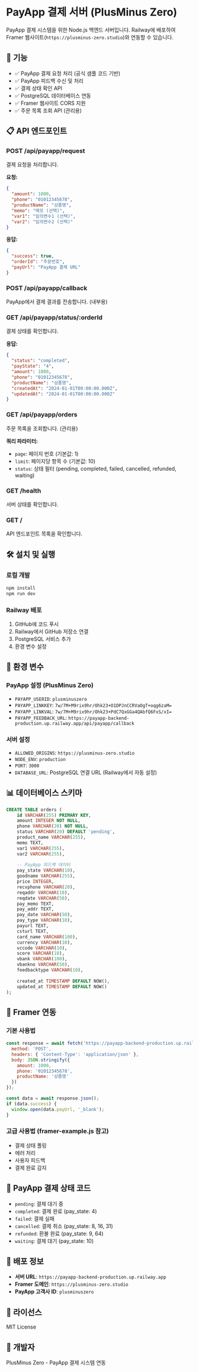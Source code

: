 # PayApp 결제 서버 (PlusMinus Zero)

PayApp 결제 시스템을 위한 Node.js 백엔드 서버입니다. Railway에 배포하여 Framer 웹사이트(`https://plusminus-zero.studio`)와 연동할 수 있습니다.

## 🚀 기능

* ✅ PayApp 결제 요청 처리 (공식 샘플 코드 기반)
* ✅ PayApp 피드백 수신 및 처리
* ✅ 결제 상태 확인 API
* ✅ PostgreSQL 데이터베이스 연동
* ✅ Framer 웹사이트 CORS 지원
* ✅ 주문 목록 조회 API (관리용)

## 📋 API 엔드포인트

### POST /api/payapp/request

결제 요청을 처리합니다.

**요청:**
```json
{
  "amount": 1000,
  "phone": "01012345678",
  "productName": "상품명",
  "memo": "메모 (선택)",
  "var1": "임의변수1 (선택)",
  "var2": "임의변수2 (선택)"
}
```

**응답:**
```json
{
  "success": true,
  "orderId": "주문번호",
  "payUrl": "PayApp 결제 URL"
}
```

### POST /api/payapp/callback

PayApp에서 결제 결과를 전송합니다. (내부용)

### GET /api/payapp/status/:orderId

결제 상태를 확인합니다.

**응답:**
```json
{
  "status": "completed",
  "payState": "4",
  "amount": 1000,
  "phone": "01012345678",
  "productName": "상품명",
  "createdAt": "2024-01-01T00:00:00.000Z",
  "updatedAt": "2024-01-01T00:00:00.000Z"
}
```

### GET /api/payapp/orders

주문 목록을 조회합니다. (관리용)

**쿼리 파라미터:**
* `page`: 페이지 번호 (기본값: 1)
* `limit`: 페이지당 항목 수 (기본값: 10)
* `status`: 상태 필터 (pending, completed, failed, cancelled, refunded, waiting)

### GET /health

서버 상태를 확인합니다.

### GET /

API 엔드포인트 목록을 확인합니다.

## 🛠️ 설치 및 실행

### 로컬 개발

```bash
npm install
npm run dev
```

### Railway 배포

1. GitHub에 코드 푸시
2. Railway에서 GitHub 저장소 연결
3. PostgreSQL 서비스 추가
4. 환경 변수 설정

## 🔧 환경 변수

### PayApp 설정 (PlusMinus Zero)

* `PAYAPP_USERID`: `plusminuszero`
* `PAYAPP_LINKKEY`: `7w/7M+M9rix9hr/Ohk23+O1DPJnCCRVaOgT+oqg6zaM=`
* `PAYAPP_LINKVAL`: `7w/7M+M9rix9hr/Ohk23+PdC7QxGGa4QAbfQ6FxS/xI=`
* `PAYAPP_FEEDBACK_URL`: `https://payapp-backend-production.up.railway.app/api/payapp/callback`

### 서버 설정

* `ALLOWED_ORIGINS`: `https://plusminus-zero.studio`
* `NODE_ENV`: `production`
* `PORT`: `3000`
* `DATABASE_URL`: PostgreSQL 연결 URL (Railway에서 자동 설정)

## 📊 데이터베이스 스키마

```sql
CREATE TABLE orders (
    id VARCHAR(255) PRIMARY KEY,
    amount INTEGER NOT NULL,
    phone VARCHAR(20) NOT NULL,
    status VARCHAR(20) DEFAULT 'pending',
    product_name VARCHAR(255),
    memo TEXT,
    var1 VARCHAR(255),
    var2 VARCHAR(255),
    
    -- PayApp 피드백 데이터
    pay_state VARCHAR(10),
    goodname VARCHAR(255),
    price INTEGER,
    recvphone VARCHAR(20),
    reqaddr VARCHAR(10),
    reqdate VARCHAR(50),
    pay_memo TEXT,
    pay_addr TEXT,
    pay_date VARCHAR(50),
    pay_type VARCHAR(10),
    payurl TEXT,
    csturl TEXT,
    card_name VARCHAR(100),
    currency VARCHAR(10),
    vccode VARCHAR(10),
    score VARCHAR(10),
    vbank VARCHAR(100),
    vbankno VARCHAR(50),
    feedbacktype VARCHAR(10),
    
    created_at TIMESTAMP DEFAULT NOW(),
    updated_at TIMESTAMP DEFAULT NOW()
);
```

## 🔗 Framer 연동

### 기본 사용법

```javascript
const response = await fetch('https://payapp-backend-production.up.railway.app/api/payapp/request', {
  method: 'POST',
  headers: { 'Content-Type': 'application/json' },
  body: JSON.stringify({
    amount: 1000,
    phone: '01012345678',
    productName: '상품명'
  })
});

const data = await response.json();
if (data.success) {
  window.open(data.payUrl, '_blank');
}
```

### 고급 사용법 (framer-example.js 참고)

* 결제 상태 폴링
* 에러 처리
* 사용자 피드백
* 결제 완료 감지

## 🎯 PayApp 결제 상태 코드

* `pending`: 결제 대기 중
* `completed`: 결제 완료 (pay_state: 4)
* `failed`: 결제 실패
* `cancelled`: 결제 취소 (pay_state: 8, 16, 31)
* `refunded`: 환불 완료 (pay_state: 9, 64)
* `waiting`: 결제 대기 (pay_state: 10)

## 🚀 배포 정보

* **서버 URL**: `https://payapp-backend-production.up.railway.app`
* **Framer 도메인**: `https://plusminus-zero.studio`
* **PayApp 고객사 ID**: `plusminuszero`

## 📝 라이선스

MIT License

## 👥 개발자

PlusMinus Zero - PayApp 결제 시스템 연동

